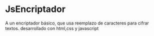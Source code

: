 # JsEncriptador
A un encriptador básico, que usa reemplazo de caracteres para cifrar textos. desarrollado con html,css y javascript
